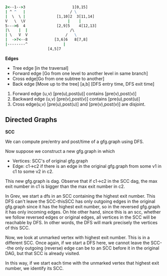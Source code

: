 
```cmd
2<--1-->3                     1[0,15]
| ^ ^   |                    / \
|  \  \ |              [1,10]2  3[11,14]
V   \  \V                   |    |
5--->6  4              [2,9]5    4[12,13]
|\    |  |                   /\
| \   V  V                 /   \
|  ->7<--8            [3,6]6   8[7,8]
|--------^                |
                   [4,5]7

```

**Edges**
* Tree edge [in the traversal]
* Forward edge [Go from one level to another level in same branch]
* Cross edge[Go from one subtree to another]
* Back edge [Move up to the tree] [a,b] [DFS entry time, DFS exit time]

1. Forward edge (u,v) [pre(u),post(u)] contains [pre(v),post(v)]
2. Backward edge (u,v) [pre(v),post(v)] contains [pre(u),post(u)]
3. Cross edge(u,v) [pre(u),post(u)] and [pre(v),post(v)] are disjoint.

Directed Graphs
--
**SCC**

We can compute pre/entry and post/time of a gfg.graph using DFS.

Now suppose we construct a new gfg.graph in which
* Vertices: SCC's of original gfg.graph
* Edge: c1->c2 if there is an edge in the original gfg.graph from some v1 in c1 to some v2 in c2.

This new gfg.graph is dag. Observe that if c1->c2 in the SCC dag, the max exit number in c1 is bigger than the max exit number
in c2.

In Grev, we start a dfs in an SCC containing the highest exit number. This DFS can't leave the SCC-thisSCC has only
outgoing edges in the original gfg.graph since it has the highest exit number, so in the reversed gfg.graph it has only incoming
edges. On hte other hand, since this is an scc, whether we follow reversed edges or original edges, all vertices in the
SCC will be reachable by DFS. In other words, the DFS will mark precisely the vertices of this SCC.

Now, we look at unmarked vertex with highest exit number. This is in a different SCC. Once again, if we start a DFS here,
we cannot leave the SCC--the only outgoing (reverse) edge can be to an SCC before it in the original DAG, but that SCC
is already visited.

In this way, if we start each time with the unmarked vertex that highest exit number, we identify its SCC.